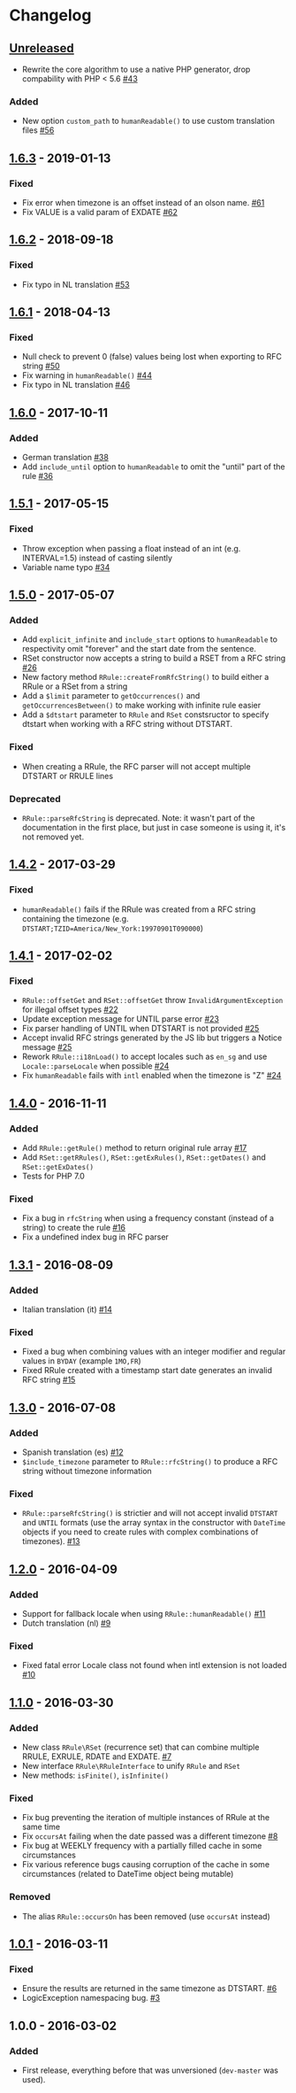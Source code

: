 # Changelog

## [Unreleased]

- Rewrite the core algorithm to use a native PHP generator, drop compability with PHP < 5.6 [#43](https://github.com/rlanvin/php-rrule/issues/43)

### Added

- New option `custom_path` to `humanReadable()` to use custom translation files [#56](https://github.com/rlanvin/php-rrule/issues/56)

## [1.6.3] - 2019-01-13

### Fixed

- Fix error when timezone is an offset instead of an olson name. [#61](https://github.com/rlanvin/php-rrule/issues/61)
- Fix VALUE is a valid param of EXDATE [#62](https://github.com/rlanvin/php-rrule/issues/62)

## [1.6.2] - 2018-09-18

### Fixed

- Fix typo in NL translation [#53](https://github.com/rlanvin/php-rrule/issues/53)

## [1.6.1] - 2018-04-13

### Fixed

- Null check to prevent 0 (false) values being lost when exporting to RFC string [#50](https://github.com/rlanvin/php-rrule/pull/50)
- Fix warning in `humanReadable()` [#44](https://github.com/rlanvin/php-rrule/pull/44)
- Fix typo in NL translation [#46](https://github.com/rlanvin/php-rrule/pull/46)

## [1.6.0] - 2017-10-11

### Added

- German translation [#38](https://github.com/rlanvin/php-rrule/pull/38)
- Add `include_until` option to `humanReadable` to omit the "until" part of the rule [#36](https://github.com/rlanvin/php-rrule/pull/36)

## [1.5.1] - 2017-05-15
### Fixed

- Throw exception when passing a float instead of an int (e.g. INTERVAL=1.5) instead of casting silently
- Variable name typo [#34](https://github.com/rlanvin/php-rrule/issues/34)

## [1.5.0] - 2017-05-07

### Added

- Add `explicit_infinite` and `include_start` options to `humanReadable` to respectivity omit "forever" and the start date from the sentence.
- RSet constructor now accepts a string to build a RSET from a RFC string [#26](https://github.com/rlanvin/php-rrule/issues/26)
- New factory method `RRule::createFromRfcString()` to build either a RRule or a RSet from a string
- Add a `$limit` parameter to `getOccurrences()` and `getOccurrencesBetween()` to make working with infinite rule easier
- Add a `$dtstart` parameter to `RRule` and `RSet` constsructor to specify dtstart when working with a RFC string without DTSTART.

### Fixed

- When creating a RRule, the RFC parser will not accept multiple DTSTART or RRULE lines

### Deprecated

- `RRule::parseRfcString` is deprecated. Note: it wasn't part of the documentation in the first place, but just in case someone is using it, it's not removed yet.

## [1.4.2] - 2017-03-29

### Fixed

- `humanReadable()` fails if the RRule was created from a RFC string containing the timezone (e.g. `DTSTART;TZID=America/New_York:19970901T090000`)

## [1.4.1] - 2017-02-02

### Fixed

- `RRule::offsetGet` and `RSet::offsetGet` throw `InvalidArgumentException` for illegal offset types [#22](https://github.com/rlanvin/php-rrule/issues/22)
- Update exception message for UNTIL parse error [#23](https://github.com/rlanvin/php-rrule/pull/23)
- Fix parser handling of UNTIL when DTSTART is not provided [#25](https://github.com/rlanvin/php-rrule/issues/25)
- Accept invalid RFC strings generated by the JS lib but triggers a Notice message [#25](https://github.com/rlanvin/php-rrule/issues/25)
- Rework `RRule::i18nLoad()` to accept locales such as `en_sg` and use `Locale::parseLocale` when possible [#24](https://github.com/rlanvin/php-rrule/issues/24)
- Fix `humanReadable` fails with `intl` enabled when the timezone is "Z" [#24](https://github.com/rlanvin/php-rrule/issues/24)

## [1.4.0] - 2016-11-11

### Added

- Add `RRule::getRule()` method to return original rule array [#17](https://github.com/rlanvin/php-rrule/pull/17)
- Add `RSet::getRRules()`, `RSet::getExRules()`, `RSet::getDates()` and `RSet::getExDates()`
- Tests for PHP 7.0

### Fixed

- Fix a bug in `rfcString` when using a frequency constant (instead of a string) to create the rule [#16](https://github.com/rlanvin/php-rrule/pull/16)
- Fix a undefined index bug in RFC parser

## [1.3.1] - 2016-08-09

### Added

- Italian translation (it) [#14](https://github.com/rlanvin/php-rrule/pull/14)

### Fixed

- Fixed a bug when combining values with an integer modifier and regular values in `BYDAY` (example `1MO,FR`)
- Fixed RRule created with a timestamp start date generates an invalid RFC string [#15](https://github.com/rlanvin/php-rrule/issues/15)

## [1.3.0] - 2016-07-08

### Added

- Spanish translation (es) [#12](https://github.com/rlanvin/php-rrule/pull/12)
- `$include_timezone` parameter to `RRule::rfcString()` to produce a RFC string without timezone information

### Fixed

- `RRule::parseRfcString()` is strictier and will not accept invalid `DTSTART` and `UNTIL` formats (use the array syntax in the constructor with `DateTime` objects if you need to create rules with complex combinations of timezones). [#13](https://github.com/rlanvin/php-rrule/issues/13)

## [1.2.0] - 2016-04-09

### Added

- Support for fallback locale when using `RRule::humanReadable()` [#11](https://github.com/rlanvin/php-rrule/pull/11)
- Dutch translation (nl) [#9](https://github.com/rlanvin/php-rrule/pull/9)

### Fixed

- Fixed fatal error Locale class not found when intl extension is not loaded [#10](https://github.com/rlanvin/php-rrule/issues/10)

## [1.1.0] - 2016-03-30

### Added

- New class `RRule\RSet` (recurrence set) that can combine multiple RRULE, EXRULE, RDATE and EXDATE. [#7](https://github.com/rlanvin/php-rrule/issues/7)
- New interface `RRule\RRuleInterface` to unify `RRule` and `RSet`
- New methods: `isFinite()`, `isInfinite()`

### Fixed

- Fix bug preventing the iteration of multiple instances of RRule at the same time
- Fix `occursAt` failing when the date passed was a different timezone [#8](https://github.com/rlanvin/php-rrule/pull/8)
- Fix bug at WEEKLY frequency with a partially filled cache in some circumstances
- Fix various reference bugs causing corruption of the cache in some circumstances (related to DateTime object being mutable)

### Removed

- The alias `RRule::occursOn` has been removed (use `occursAt` instead)

## [1.0.1] - 2016-03-11

### Fixed

- Ensure the results are returned in the same timezone as DTSTART. [#6](https://github.com/rlanvin/php-rrule/issues/6)
- LogicException namespacing bug. [#3](https://github.com/rlanvin/php-rrule/issues/3)

## 1.0.0 - 2016-03-02

### Added

- First release, everything before that was unversioned (`dev-master` was used).

[Unreleased]: https://github.com/rlanvin/php-rrule/compare/v1.6.3...HEAD
[1.6.3]: https://github.com/rlanvin/php-rrule/compare/v1.6.2...v1.6.3
[1.6.2]: https://github.com/rlanvin/php-rrule/compare/v1.6.1...v1.6.2
[1.6.1]: https://github.com/rlanvin/php-rrule/compare/v1.6.0...v1.6.1
[1.6.0]: https://github.com/rlanvin/php-rrule/compare/v1.5.1...v1.6.0
[1.5.1]: https://github.com/rlanvin/php-rrule/compare/v1.5.0...v1.5.1
[1.5.0]: https://github.com/rlanvin/php-rrule/compare/v1.4.2...v1.5.0
[1.4.2]: https://github.com/rlanvin/php-rrule/compare/v1.4.1...v1.4.2
[1.4.1]: https://github.com/rlanvin/php-rrule/compare/v1.4.0...v1.4.1
[1.4.0]: https://github.com/rlanvin/php-rrule/compare/v1.3.1...v1.4.0
[1.3.1]: https://github.com/rlanvin/php-rrule/compare/v1.3.0...v1.3.1
[1.3.0]: https://github.com/rlanvin/php-rrule/compare/v1.2.0...v1.3.0
[1.2.0]: https://github.com/rlanvin/php-rrule/compare/v1.1.0...v1.2.0
[1.1.0]: https://github.com/rlanvin/php-rrule/compare/v1.0.1...v1.1.0
[1.0.1]: https://github.com/rlanvin/php-rrule/compare/v1.0.0...v1.0.1
